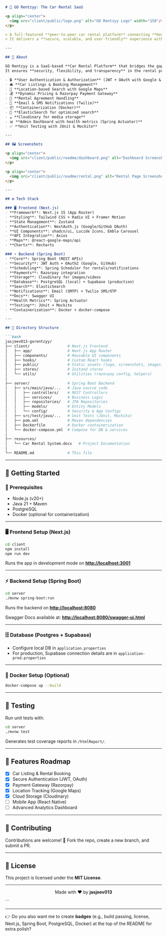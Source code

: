 ````markdown
# 🚗 GO Rentzyy: The Car Rental SaaS

<p align="center">
  <img src="client/public/logo.png" alt="GO Rentzyy Logo" width="150"/>
</p>

> A full-featured **peer-to-peer car rental platform** connecting **Hosts (lenders)** and **Renters (borrowers)**.  
> It delivers a **secure, scalable, and user-friendly** experience with real-time availability, location-based filters, payments, and admin controls.

---

## 📖 About

GO Rentzyy is a SaaS-based **Car Rental Platform** that bridges the gap between vehicle owners and renters.  
It ensures **security, flexibility, and transparency** in the rental process with:

- 🔒 **User Authentication & Authorization** (JWT + OAuth with Google & GitHub)
- 🚘 **Car Listings & Booking Management**
- 📍 **Location-based Search with Google Maps**
- 💰 **Dynamic Pricing & Razorpay Payment Gateway**
- 📝 **Rental Agreement Handling**
- 📨 **Email & SMS Notifications (Twilio)**
- 📦 **Containerization (Docker)**
- 🔎 **ElasticSearch for optimized search**
- ☁️ **Cloudinary for media storage**
- 📊 **Admin Dashboard with health metrics (Spring Actuator)**
- ✅ **Unit Testing with JUnit & Mockito**

---

## 🖼️ Screenshots

<p align="center">
  <img src="client/public/readme/dashboard.png" alt="Dashboard Screenshot" width="600"/>
</p>

<p align="center">
  <img src="client/public/readme/rental.png" alt="Rental Page Screenshot" width="600"/>
</p>

---

## ⚙️ Tech Stack

### 🖥️ Frontend (Next.js)
- **Framework**: Next.js 15 (App Router)  
- **Styling**: Tailwind CSS + Radix UI + Framer Motion  
- **State Management**: Zustand  
- **Authentication**: NextAuth.js (Google/GitHub OAuth)  
- **UI Components**: shadcn/ui, Lucide Icons, Embla Carousel  
- **API Integration**: Axios  
- **Maps**: @react-google-maps/api  
- **Charts**: Recharts  

### ⚡ Backend (Spring Boot)
- **Core**: Spring Boot (REST APIs)  
- **Security**: JWT Auth + OAuth2 (Google, GitHub)  
- **Scheduling**: Spring Scheduler for rentals/notifications  
- **Payments**: Razorpay integration  
- **Storage**: Cloudinary for images/videos  
- **Database**: PostgreSQL (local) + Supabase (production)  
- **Search**: ElasticSearch  
- **Notifications**: Email (SMTP) + Twilio SMS/OTP  
- **Docs**: Swagger UI  
- **Health Metrics**: Spring Actuator  
- **Testing**: JUnit + Mockito  
- **Containerization**: Docker + docker-compose  

---

## 📂 Directory Structure

```bash
jasjeev013-gorentzyy/
├── client/                 # Next.js Frontend
│   ├── app/                # Next.js App Router
│   ├── components/         # Reusable UI components
│   ├── hooks/              # Custom React hooks
│   ├── public/             # Static assets (logo, screenshots, images)
│   ├── stores/             # Zustand stores
│   └── utils/              # Utilities (razorpay config, helpers)
│
├── server/                 # Spring Boot Backend
│   ├── src/main/java/...   # Java source code
│   │   ├── controllers/    # REST Controllers
│   │   ├── services/       # Business Logic
│   │   ├── repositories/   # JPA Repositories
│   │   ├── models/         # Entity Models
│   │   └── config/         # Security & App Configs
│   ├── src/test/java/...   # Unit Tests (JUnit, Mockito)
│   ├── pom.xml             # Maven dependencies
│   ├── Dockerfile          # Docker containerization
│   └── docker-compose.yml  # Compose for DB & services
│
├── resources/
│   └── Car Rental System.docx   # Project Documentation
│
└── README.md               # This file
````

---

## 🚀 Getting Started

### 🔧 Prerequisites

* Node.js (v20+)
* Java 21 + Maven
* PostgreSQL
* Docker (optional for containerization)

---

### 🖥️ Frontend Setup (Next.js)

```bash
cd client
npm install
npm run dev
```

Runs the app in development mode on **[http://localhost:3001](http://localhost:3001)**

---

### ⚡ Backend Setup (Spring Boot)

```bash
cd server
./mvnw spring-boot:run
```

Runs the backend on **[http://localhost:8080](http://localhost:8080)**

Swagger Docs available at: **[http://localhost:8080/swagger-ui.html](http://localhost:8080/swagger-ui.html)**

---

### 🗄️ Database (Postgres + Supabase)

* Configure local DB in `application.properties`
* For production, Supabase connection details are in `application-prod.properties`

---

### 🐳 Docker Setup (Optional)

```bash
docker-compose up --build
```

---

## 🧪 Testing

Run unit tests with:

```bash
cd server
./mvnw test
```

Generates test coverage reports in `/htmlReport/`.

---

## 📌 Features Roadmap

* [x] Car Listing & Rental Booking
* [x] Secure Authentication (JWT, OAuth)
* [x] Payment Gateway (Razorpay)
* [x] Location Tracking (Google Maps)
* [x] Cloud Storage (Cloudinary)
* [ ] Mobile App (React Native)
* [ ] Advanced Analytics Dashboard

---

## 🤝 Contributing

Contributions are welcome! 🎉
Fork the repo, create a new branch, and submit a PR.

---

## 📜 License

This project is licensed under the **MIT License**.

---

<p align="center">Made with ❤️ by <b>jasjeev013</b></p>
```

---

👉 Do you also want me to create **badges** (e.g., build passing, license, Next.js, Spring Boot, PostgreSQL, Docker) at the top of the README for extra polish?
